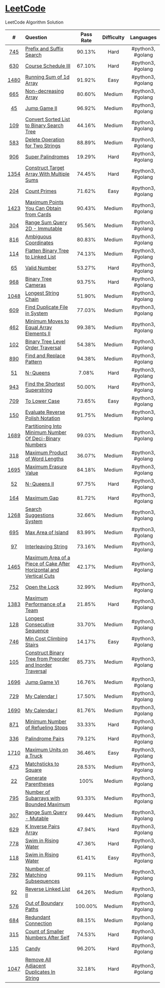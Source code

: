 # [LeetCode](https://leetcode.com)
LeetCode Algorithm Solution

|#|Question|Pass Rate|Difficulty|Languages|
|:-:|:-|:-: | :-: | :-: |
|[745](https://leetcode.com/problems/prefix-and-suffix-search/)|[Prefix and Suffix Search](./2021/05/01/)|90.13%|Hard|#python3, #golang|
|[630](https://leetcode.com/problems/course-schedule-iii/)|[Course Schedule III](./2021/05/02/)|67.10%|Hard|#python3, #golang|
|[1480](https://leetcode.com/problems/running-sum-of-1d-array/)|[Running Sum of 1d Array](./2021/05/03/)|91.92%|Easy|#python3, #golang|
|[665](https://leetcode.com/problems/non-decreasing-array/)|[Non-decreasing Array](./2021/05/04/)|80.60%|Medium|#python3, #golang|
|[45](https://leetcode.com/problems/jump-game-ii/)|[Jump Game II](./2021/05/05/)|96.92%|Medium|#python3, #golang|
|[109](https://leetcode.com/problems/convert-sorted-list-to-binary-search-tree/)|[Convert Sorted List to Binary Search Tree](./2021/05/06/)|44.16%|Medium|#python3, #golang|
|[583](https://leetcode.com/problems/delete-operation-for-two-strings/)|[Delete Operation for Two Strings](./2021/05/07/)|88.89%|Medium|#python3, #golang|
|[906](https://leetcode.com/problems/super-palindromes/)|[Super Palindromes](./2021/05/08/)|19.29%|Hard|#python3, #golang|
|[1354](https://leetcode.com/problems/construct-target-array-with-multiple-sums/)|[Construct Target Array With Multiple Sums](./2021/05/09/)|74.45%|Hard|#python3, #golang|
|[204](https://leetcode.com/problems/count-primes/)|[Count Primes](./2021/05/10/)|71.62%|Easy|#python3, #golang|
|[1423](https://leetcode.com/problems/maximum-points-you-can-obtain-from-cards/)|[Maximum Points You Can Obtain from Cards](./2021/05/11/)|90.43%|Medium|#python3, #golang|
|[304](https://leetcode.com/problems/range-sum-query-2d-immutable/)|[Range Sum Query 2D - Immutable](./2021/05/12/)|95.56%|Medium|#python3, #golang|
|[816](https://leetcode.com/problems/ambiguous-coordinates/)|[Ambiguous Coordinates](./2021/05/13/)|80.83%|Medium|#python3, #golang|
|[114](https://leetcode.com/problems/flatten-binary-tree-to-linked-list/)|[Flatten Binary Tree to Linked List](./2021/05/14/)|74.13%|Medium|#python3, #golang|
|[65](https://leetcode.com/problems/valid-number/)|[Valid Number](./2021/05/15/)|53.27%|Hard|#python3, #golang|
|[968](https://leetcode.com/problems/binary-tree-cameras/)|[Binary Tree Cameras](./2021/05/16/)|93.75%|Hard|#python3, #golang|
|[1048](https://leetcode.com/problems/longest-string-chain/)|[Longest String Chain](./2021/05/17/)|51.90%|Medium|#python3, #golang|
|[609](https://leetcode.com/problems/find-duplicate-file-in-system/)|[Find Duplicate File in System](./2021/05/18/)|77.03%|Medium|#python3, #golang|
|[462](https://leetcode.com/problems/minimum-moves-to-equal-array-elements-ii/)|[Minimum Moves to Equal Array Elements II](./2021/05/19/)|99.38%|Medium|#python3, #golang|
|[102](https://leetcode.com/problems/binary-tree-level-order-traversal/)|[Binary Tree Level Order Traversal](./2021/05/20/)|54.38%|Medium|#python3, #golang|
|[890](https://leetcode.com/problems/find-and-replace-pattern/)|[Find and Replace Pattern](./2021/05/21/)|94.38%|Medium|#python3, #golang|
|[51](https://leetcode.com/problems/n-queens/)|[N-Queens](./2021/05/22/)|7.08%|Hard|#python3, #golang|
|[943](https://leetcode.com/problems/find-the-shortest-superstring/)|[Find the Shortest Superstring](./2021/05/23/)|50.00%|Hard|#python3, #golang|
|[709](https://leetcode.com/problems/to-lower-case/)|[To Lower Case](./2021/05/24/)|73.65%|Easy|#python3, #golang|
|[150](https://leetcode.com/problems/evaluate-reverse-polish-notation/)|[Evaluate Reverse Polish Notation](./2021/05/25/)|91.75%|Medium|#python3, #golang|
|[1689](https://leetcode.com/problems/partitioning-into-minimum-number-of-deci-binary-numbers/)|[Partitioning Into Minimum Number Of Deci-Binary Numbers](./2021/05/26/)|99.03%|Medium|#python3, #golang|
|[318](https://leetcode.com/problems/maximum-product-of-word-lengths/)|[Maximum Product of Word Lengths](./2021/05/27/)|36.07%|Medium|#python3, #golang|
|[1695](https://leetcode.com/problems/maximum-erasure-value/)|[Maximum Erasure Value](./2021/05/28/)|84.18%|Medium|#python3, #golang|
|[52](https://leetcode.com/problems/n-queens-ii/)|[N-Queens II](./2021/05/29/)|97.75%|Hard|#python3, #golang|
|[164](https://leetcode.com/problems/maximum-gap/)|[Maximum Gap](./2021/05/30/)|81.72%|Hard|#python3, #golang|
|[1268](https://leetcode.com/problems/search-suggestions-system/)|[Search Suggestions System](./2021/05/31/)|32.66%|Medium|#python3, #golang|
|[695](https://leetcode.com/problems/max-area-of-island/)|[Max Area of Island](./2021/06/01/)|83.99%|Medium|#python3, #golang|
|[97](https://leetcode.com/problems/interleaving-string/)|[Interleaving String](./2021/06/02/)|73.16%|Medium|#python3, #golang|
|[1465](https://leetcode.com/problems/maximum-area-of-a-piece-of-cake-after-horizontal-and-vertical-cuts/)|[Maximum Area of a Piece of Cake After Horizontal and Vertical Cuts](./2021/06/03/)|42.17%|Medium|#python3, #golang|
|[752](https://leetcode.com/problems/open-the-lock/)|[Open the Lock](./2021/06/04/)|32.99%|Medium|#python3, #golang|
|[1383](https://leetcode.com/problems/maximum-performance-of-a-team/)|[Maximum Performance of a Team](./2021/06/05/)|21.85%|Hard|#python3, #golang|
|[128](https://leetcode.com/problems/longest-consecutive-sequence/)|[Longest Consecutive Sequence](./2021/06/06/)|33.70%|Medium|#python3, #golang|
|[746](https://leetcode.com/problems/longest-consecutive-sequence/)|[Min Cost Climbing Stairs](./2021/06/07/)|14.17%|Easy|#python3, #golang|
|[105](https://leetcode.com/problems/construct-binary-tree-from-preorder-and-inorder-traversal/)|[Construct Binary Tree from Preorder and Inorder Traversal](./2021/06/08/)|85.73%|Medium|#python3, #golang|
|[1696](https://leetcode.com/problems/jump-game-vi/)|[Jump Game VI](./2021/06/09/)|16.76%|Medium|#python3, #golang|
|[729](https://leetcode.com/problems/my-calendar-i/)|[My Calendar I](./2021/06/10/)|17.50%|Medium|#python3, #golang|
|[1690](https://leetcode.com/problems/stone-game-vii/)|[My Calendar I](./2021/06/11/)|81.76%|Medium|#python3, #golang|
|[871](https://leetcode.com/problems/minimum-number-of-refueling-stops/)|[Minimum Number of Refueling Stops](./2021/06/12/)|33.33%|Hard|#python3, #golang|
|[336](https://leetcode.com/problems/palindrome-pairs/)|[Palindrome Pairs](./2021/06/13/)|79.12%|Hard|#python3, #golang|
|[1710](https://leetcode.com/problems/maximum-units-on-a-truck/)|[Maximum Units on a Truck](./2021/06/14/)|36.46%|Easy|#python3, #golang|
|[473](https://leetcode.com/problems/matchsticks-to-square/)|[Matchsticks to Square](./2021/06/15/)|28.53%|Medium|#python3, #golang|
|[22](https://leetcode.com/problems/generate-parentheses/)|[Generate Parentheses](./2021/06/16/)|100%|Medium|#python3, #golang|
|[795](https://leetcode.com/problems/number-of-subarrays-with-bounded-maximum/)|[Number of Subarrays with Bounded Maximum](./2021/06/17/)|93.33%|Medium|#python3, #golang|
|[307](https://leetcode.com/problems/range-sum-query-mutable/)|[Range Sum Query - Mutable](./2021/06/18/)|99.44%|Medium|#python3, #golang|
|[629](https://leetcode.com/problems/k-inverse-pairs-array/)|[K Inverse Pairs Array](./2021/06/19/)|47.94%|Hard|#python3, #golang|
|[778](https://leetcode.com/problems/swim-in-rising-water/)|[Swim in Rising Water](./2021/06/20/)|47.36%|Hard|#python3, #golang|
|[118](https://leetcode.com/problems/pascals-triangle/)|[Swim in Rising Water](./2021/06/21/)|61.41%|Easy|#python3, #golang|
|[792](https://leetcode.com/problems/number-of-matching-subsequences/)|[Number of Matching Subsequences](./2021/06/22/)|99.11%|Medium|#python3, #golang|
|[92](https://leetcode.com/problems/reverse-linked-list-ii/)|[Reverse Linked List II](./2021/06/23/)|64.26%|Medium|#python3, #golang|
|[576](https://leetcode.com/problems/out-of-boundary-paths/)|[Out of Boundary Paths](./2021/06/24/)|100.00%|Medium|#python3, #golang|
|[684](https://leetcode.com/problems/redundant-connection/)|[Redundant Connection](./2021/06/25/)|88.15%|Medium|#python3, #golang|
|[315](https://leetcode.com/problems/count-of-smaller-numbers-after-self/)|[Count of Smaller Numbers After Self](./2021/06/26/)|74.53%|Hard|#python3, #golang|
|[135](https://leetcode.com/problems/count-of-smaller-numbers-after-self/)|[Candy](./2021/06/27/)|96.20%|Hard|#python3, #golang|
|[1047](https://leetcode.com/problems/remove-all-adjacent-duplicates-in-string/)|[Remove All Adjacent Duplicates In String](./2021/06/28/)|32.18%|Hard|#python3, #golang|

